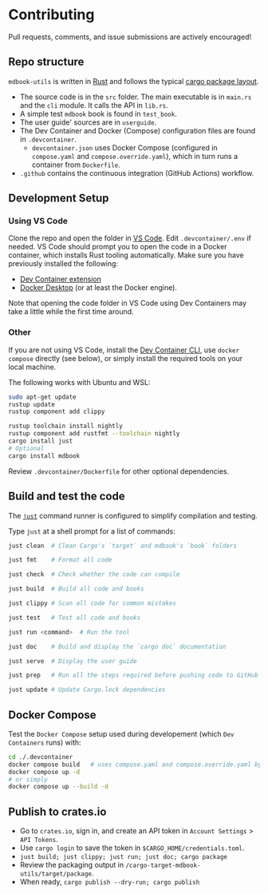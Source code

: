 # Contributing

Pull requests, comments, and issue submissions are actively encouraged!

## Repo structure

`mdbook-utils` is written in [Rust][rust-lang] and follows the typical [cargo package layout][cargo-layout].

- The source code is in the `src` folder. The main executable is in `main.rs` and the `cli` module. It calls the API in `lib.rs`.
- A simple test `mdbook` book is found in `test_book`.
- The user guide' sources are in `userguide`.
- The Dev Container and Docker (Compose) configuration files are found in `.devcontainer`.
  - `devcontainer.json` uses Docker Compose (configured in `compose.yaml` and `compose.override.yaml`), which in turn runs a container from `Dockerfile`.
- `.github` contains the continuous integration (GitHub Actions) workflow.

## Development Setup

### Using VS Code

Clone the repo and open the folder in [VS Code][vs-code]. Edit `.devcontainer/.env` if needed. VS Code should prompt you to open the code in a Docker container, which installs Rust tooling automatically. Make sure you have previously installed the following:

- [Dev Container extension][dev-container-extension]
- [Docker Desktop][docker-desktop] (or at least the Docker engine).

Note that opening the code folder in VS Code using Dev Containers may take a little while the first time around.

### Other

If you are not using VS Code, install the [Dev Container CLI][dev-container-CLI], use `docker compose` directly (see below), or simply install the required tools on your local machine.

The following works with Ubuntu and WSL:

```bash
sudo apt-get update
rustup update
rustup component add clippy

rustup toolchain install nightly
rustup component add rustfmt --toolchain nightly
cargo install just
# Optional
cargo install mdbook
```

Review `.devcontainer/Dockerfile` for other optional dependencies.

## Build and test the code

The [`just`][just] command runner is configured to simplify compilation and testing.

Type `just` at a shell prompt for a list of commands:

```sh
just clean  # Clean Cargo's `target` and mdbook's `book` folders

just fmt    # Format all code

just check  # Check whether the code can compile

just build  # Build all code and books

just clippy # Scan all code for common mistakes

just test   # Test all code and books

just run <command>  # Run the tool

just doc    # Build and display the `cargo doc` documentation

just serve  # Display the user guide

just prep   # Run all the steps required before pushing code to GitHub

just update # Update Cargo.lock dependencies
```

## Docker Compose

Test the `Docker Compose` setup used during developement (which `Dev Containers` runs) with:

```bash
cd ./.devcontainer
docker compose build   # uses compose.yaml and compose.override.yaml by default
docker compose up -d
# or simply
docker compose up --build -d
```

## Publish to crates.io

- Go to `crates.io`, sign in, and create an API token in `Account Settings` > `API Tokens`.
- Use `cargo login` to save the token in `$CARGO_HOME/credentials.toml`.
- `just build; just clippy; just run; just doc; cargo package`
- Review the packaging output in `/cargo-target-mdbook-utils/target/package`.
- When ready, `cargo publish --dry-run; cargo publish`

[cargo-layout]: https://doc.rust-lang.org/cargo/guide/project-layout.html
[dev-container-CLI]: https://github.com/devcontainers/cli
[dev-container-extension]: https://marketplace.visualstudio.com/items?itemName=ms-vscode-remote.remote-containers
[docker-desktop]: https://www.docker.com/products/docker-desktop/
[just]: https://just.systems/
[rust-lang]: https://www.rust-lang.org/
[vs-code]: https://code.visualstudio.com/
